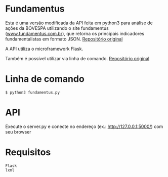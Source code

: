 # Fundamentus
Esta é uma versão modificada da API feita em python3 para análise de ações da BOVESPA utilizando o site fundamentus (www.fundamentus.com.br), que retorna os principais indicadores fundamentalistas em formato JSON.
<a href="https://github.com/phoemur/fundamentus">Repositório original</a>   

A API utiliza o microframework Flask.

Também é possível utilizar via linha de comando.
<a href="https://github.com/phoemur/fundamentus">Repositório original</a>   

# Linha de comando
    $ python3 fundamentus.py

# API
Execute o server.py e conecte no endereço (ex.: http://127.0.0.1:5000/) com seu browser

# Requisitos
    Flask
    lxml
